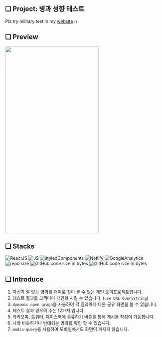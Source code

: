 ## ❏ Project: 병과 성향 테스트
Plz try military test in my <a href='https://ywtechmilitarytest.site/'>website</a> :)

## ❏ Preview

<img src='https://images.velog.io/images/abcd8637/post/e4bfc1ab-53e8-4ffe-82b3-89cefb0b9cf7/%E1%84%89%E1%85%B3%E1%84%8F%E1%85%B3%E1%84%85%E1%85%B5%E1%86%AB%E1%84%89%E1%85%A3%E1%86%BA%202021-06-21%2021.32.50.png' width='300' height= '600'>

## ❏ Stacks

<img alt="ReactJS" src ="https://img.shields.io/badge/-ReactJs-61DAFB?logo=react&logoColor=black&style=square"/>

<img alt="JS" src ="https://img.shields.io/badge/-javascript-F7DF1E?logo=javascript&logoColor=black&style=square"/>

<img alt="styledComponents" src ="https://img.shields.io/badge/-styledComponents-DB7093?logo=styledComponents&logoColor=black&style=square"/>

<img alt="Netlify" src ="https://img.shields.io/badge/-netlify-00C7B7?logo=netlify&logoColor=black&style=square"/>

<img alt="GoogleAnalytics" src ="https://img.shields.io/badge/-googleAnalytics-E37400?logo=googleAnalytics&logoColor=black&style=square"/>

<img alt='repo size' src='https://img.shields.io/github/repo-size/YWTechIT/second_refactory_military_service?style=square'/>

<img alt="GitHub code size in bytes" src="https://img.shields.io/github/languages/code-size/YWTechIT/second_refactory_military_service?style=square">

<img alt="GitHub code size in bytes" src="https://img.shields.io/badge/period-21.5.2. ~ 6.23.-blue?style=square">

## ❏ Introduce
1. 자신과 잘 맞는 병과를 재미로 찾아 볼 수 있는 개인 토이프로젝트입니다.
2. 테스트 결과를 고객마다 개인화 시킬 수 있습니다. (`use URL QueryString`)
3. `dynamic open graph`을 사용하여 각 결과마다 다른 공유 화면을 볼 수 있습니다.
4. 테스트 결과 경우의 수는 12가지 입니다.
5. 카카오톡, 트위터, 페이스북에 공유하기 버튼을 통해 게시물 작성이 가능합니다.
6. 나와 비슷하거나 반대되는 병과를 확인 할 수 있습니다.
7. `media-query`를 사용하여 모바일에서도 화면이 깨지지 않습니다.
